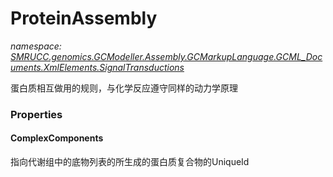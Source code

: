 ﻿# ProteinAssembly
_namespace: [SMRUCC.genomics.GCModeller.Assembly.GCMarkupLanguage.GCML_Documents.XmlElements.SignalTransductions](./index.md)_

蛋白质相互做用的规则，与化学反应遵守同样的动力学原理




### Properties

#### ComplexComponents
指向代谢组中的底物列表的所生成的蛋白质复合物的UniqueId

